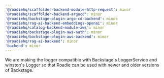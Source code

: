 ```yaml
---
'@roadiehq/scaffolder-backend-module-http-request': minor
'@roadiehq/scaffolder-backend-argocd': minor
'@roadiehq/backstage-plugin-argo-cd-backend': minor
'@roadiehq/rag-ai-backend-embeddings-openai': minor
'@roadiehq/catalog-backend-module-aws': minor
'@roadiehq/backstage-plugin-aws-auth': minor
'@roadiehq/backstage-plugin-aws-backend': minor
'@roadiehq/rag-ai-backend': minor
'backend': minor
---
```


We are making the logger compatible with Backstage's LoggerService and winston's Logger so that Roadie can be used with newer and older versions of Backstage.
